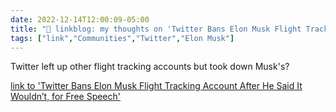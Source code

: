 ```yaml
---
date: 2022-12-14T12:00:09-05:00
title: "🔗 linkblog: my thoughts on 'Twitter Bans Elon Musk Flight Tracking Account After He Said It Wouldn’t, for Free Speech'"
tags: ["link","Communities","Twitter","Elon Musk"]
---
```

Twitter left up other flight tracking accounts but took down Musk's?  
 

[link to 'Twitter Bans Elon Musk Flight Tracking Account After He Said It Wouldn’t, for Free Speech'](https://www.vice.com/en/article/n7zygg/twitter-bans-elon-musk-flight-tracking-account-after-saying-he-wouldnt-for-free-speech)
